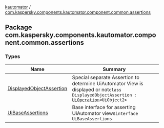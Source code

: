 [kautomator](../index.md) / [com.kaspersky.components.kautomator.component.common.assertions](./index.md)

## Package com.kaspersky.components.kautomator.component.common.assertions

### Types

| Name | Summary |
|---|---|
| [DisplayedObjectAssertion](-displayed-object-assertion/index.md) | Special separate Assertion to determine UiAutomator View is displayed or not`class DisplayedObjectAssertion : `[`UiOperation`](../com.kaspersky.components.kautomator.intercept.operation/-ui-operation/index.md)`<UiObject2>` |
| [UiBaseAssertions](-ui-base-assertions/index.md) | Base interface for asserting UiAutomator views`interface UiBaseAssertions` |
